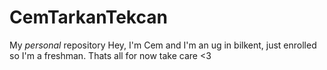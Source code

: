 # CemTarkanTekcan
My *personal* repository
Hey, I'm Cem and I'm an ug in bilkent, just enrolled so I'm a freshman.
Thats all for now take care <3
